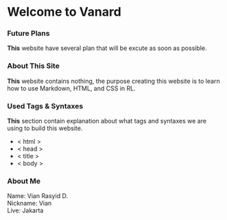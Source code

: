 # Welcome to Vanard

### Future Plans
**This** website have several plan that will be excute as soon as possible.

### About This Site
**This** website contains nothing, the purpose creating this website is to learn how to use Markdown, HTML, and CSS in RL.
### Used Tags & Syntaxes
**This** section contain explanation about what tags and syntaxes we are using to build this website.
* < html >
* < head >
* < title >
* < body >
### About Me
Name: Vian Rasyid D. <br>
Nickname: Vian <br>
Live: Jakarta <br>
